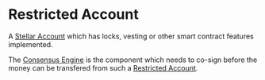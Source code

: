 # Restricted Account

A [Stellar Account](threefold__stellar_account) which has locks, vesting or other smart contract features implemented.

The [Consensus Engine](threefold__consensus_engine) is the component which needs to co-sign before the money can be transfered from such a [Restricted Account](threefold__restricted_account).
